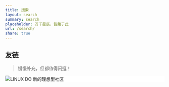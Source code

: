 ```yaml
---
title: 搜索
layout: search
summary: search
placeholder: 万千星辰，皆藏于此
url: /search/
share: true
---
```



## 友链

> 慢慢补充，但都值得闲逛！

<div class="friend-link-card">
  <style>
    .friend-link-card {
      border: 1 px solid #e5e7eb ;
      Border-radius: 8 px;
      Padding: 20 px;
      Margin: 20 px 0;
      Transition: all 0.3 s ease;
      background: #ffffff ;
      Max-width: 100%;
    }
    
    .friend-link-card: hover {
      Box-shadow: 0 4 px 6 px -1 px rgba (0, 0, 0, 0.1);
      Transform: translateY (-2 px);
    }
    
    .friend-link-info {
      Margin-top: 10 px;
    }
    
    .friend-link-title {
      Font-size: 1.25 rem;
      Font-weight: 600;
      Margin: 0 0 5 px 0;
      color: #111827 ;
    }
    
    .friend-link-desc {
      Font-size: 0.875 rem;
      color: #6b7280 ;
      Margin: 0;
    }
    
    .friend-link-logo-link {
      Display: block;
      Text-decoration: none;
      Width: fit-content;
    }
    
    .friend-link-logo-long {
      Height: auto;
      Max-width: 100%;
      Display: block;
    }

    @media (prefers-color-scheme: dark) {
      .friend-link-card {
        background: #1f2937 ;
        border-color: #374151 ;
      }
      
      .friend-link-title {
        color: #f3f4f6 ;
      }
      
      .friend-link-desc {
        color: #9ca3af ;
      }
      
      .logo-light {
        Display: none;
      }
    }

    @media (prefers-color-scheme: light) {
      .logo-dark {
        Display: none;
      }
    }
  </style>

  <a href="https://linux.do/?source=your_domain_com" class="friend-link-logo-link">
    <img src="https://linux.do/uploads/default/original/3X/b/4/b4fa45d8b03df61f5d011e173c0adf8497028b16.png" alt="LINUX DO 新的理想型社区 " class="friend-link-logo-long logo-light">
  </a>
</div>
